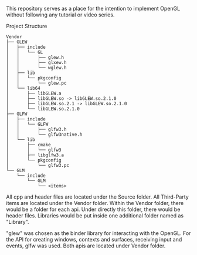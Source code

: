 This repository serves as a place for the intention  to implement OpenGL without following any tutorial or video series.

Project Structure

```
Vendor
├── GLEW
│   ├── include
│   │   └── GL
│   │       ├── glew.h
│   │       ├── glxew.h
│   │       └── wglew.h
│   ├── lib
│   │   └── pkgconfig
│   │       └── glew.pc
│   └── lib64
│       ├── libGLEW.a
│       ├── libGLEW.so -> libGLEW.so.2.1.0
│       ├── libGLEW.so.2.1 -> libGLEW.so.2.1.0
│       └── libGLEW.so.2.1.0
├── GLFW
│   ├── include
│   │   └── GLFW
│   │       ├── glfw3.h
│   │       └── glfw3native.h
│   └── lib
│       ├── cmake
│       │   └── glfw3
│       ├── libglfw3.a
│       └── pkgconfig
│           └── glfw3.pc
└── GLM
    └── include
        └── GLM
            └── <items>
```

All cpp and header files are located under the Source folder.
All Third-Party items are located under the Vendor folder.
Within the Vendor folder, there would be a folder for each api. Under directly this folder, there would be header files.
Libraries would be put inside one additional folder named as "Library".

"glew" was chosen as the binder library for interacting with the OpenGL.
For the API for creating windows, contexts and surfaces, receiving input and events, glfw was used.
Both apis are located under Vendor folder.

